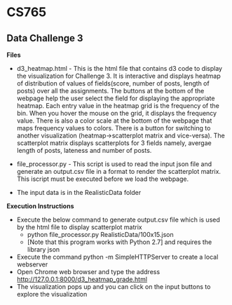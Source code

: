 # CS765
## Data Challenge 3

**Files**
- d3_heatmap.html - This is the html file that contains d3 code to display the visualization for Challenge 3. It is interactive and displays heatmap of distribution of values of fields(score, number of posts, length of posts) over all the assignments. The buttons at the bottom of the webpage help the user select the field for displaying the appropriate heatmap. Each entry value in the heatmap grid is the frequency of the bin. When you hover the mouse on the grid, it displays the frequency value. There is also a color scale at the bottom of the webpage that maps frequency values to colors. There is a button for switching to another visualization (heatmap->scatterplot matrix and vice-versa). The scatterplot matrix displays scatterplots for 3 fields namely, avergae length of posts, lateness and number of posts. 

- file_processor.py - This script is used to read the input json file and generate an output.csv file in a format to render the scatterplot matrix. This iscript must be executed before we load the webpage.

- The input data is in the RealisticData folder

**Execution Instructions**
- Execute the below command to generate output.csv file which is used by the html file to display scatterplot matrix
  - python file_processor.py RealisticData/100x15.json
  - [Note that this program works with Python 2.7] and requires the library json
- Execute the command python -m SimpleHTTPServer to create a local webserver
- Open Chrome web browser and type the address http://127.0.0.1:8000/d3_heatmap_grade.html
- The visualization pops up and you can click on the input buttons to explore the visualization
